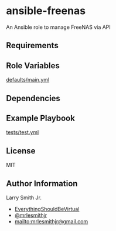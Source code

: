 # ansible-freenas

An Ansible role to manage FreeNAS via API

## Requirements

## Role Variables

[defaults/main.yml](defaults/main.yml)

## Dependencies

## Example Playbook

[tests/test.yml](tests/test.yml)

## License

MIT

## Author Information

Larry Smith Jr.

- [EverythingShouldBeVirtual](http://everythingshouldbevirtual.com)
- [@mrlesmithjr](https://www.twitter.com/mrlesmithjr)
- <mailto:mrlesmithjr@gmail.com>
